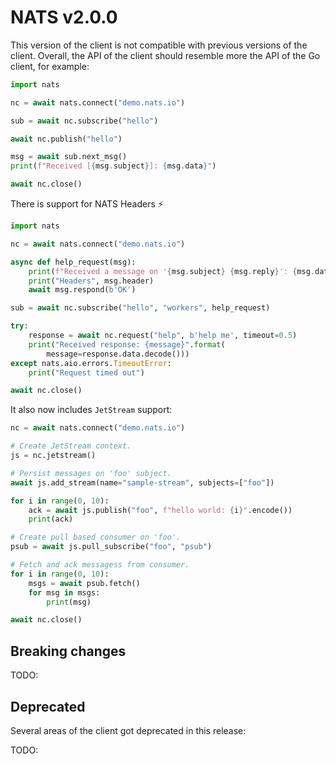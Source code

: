 # NATS v2.0.0

This version of the client is not compatible with previous versions
of the client.  Overall, the API of the client should resemble more
the API of the Go client, for example:

```python
import nats

nc = await nats.connect("demo.nats.io")

sub = await nc.subscribe("hello")

await nc.publish("hello")

msg = await sub.next_msg()
print(f"Received [{msg.subject}]: {msg.data}")

await nc.close()
```

There is support for NATS Headers ⚡

```python
import nats

nc = await nats.connect("demo.nats.io")

async def help_request(msg):
    print(f"Received a message on '{msg.subject} {msg.reply}': {msg.data.decode()}")
    print("Headers", msg.header)
    await msg.respond(b'OK')

sub = await nc.subscribe("hello", "workers", help_request)

try:
    response = await nc.request("help", b'help me', timeout=0.5)
    print("Received response: {message}".format(
        message=response.data.decode()))
except nats.aio.errors.TimeoutError:
    print("Request timed out")

await nc.close()
```

It also now includes `JetStream` support:

```python
nc = await nats.connect("demo.nats.io")

# Create JetStream context.
js = nc.jetstream()

# Persist messages on 'foo' subject.
await js.add_stream(name="sample-stream", subjects=["foo"])

for i in range(0, 10):
    ack = await js.publish("foo", f"hello world: {i}".encode())
    print(ack)

# Create pull based consumer on 'foo'.
psub = await js.pull_subscribe("foo", "psub")

# Fetch and ack messagess from consumer.
for i in range(0, 10):
    msgs = await psub.fetch()
    for msg in msgs:
        print(msg)

await nc.close()
```

## Breaking changes

TODO:

## Deprecated

Several areas of the client got deprecated in this release:

TODO:
